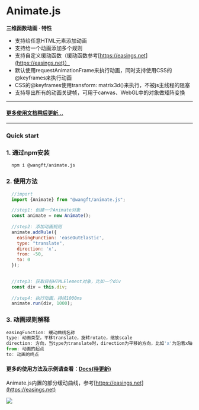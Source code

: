 # Animate.js

**三维函数动画 · 特性**
- 支持给任意HTML元素添加动画
- 支持给一个动画添加多个规则
- 支持自定义缓动函数（缓动函数参考[https://easings.net](https://easings.net)）
- 默认使用requestAnimationFrame来执行动画，同时支持使用CSS的@keyframes来执行动画
- CSS的@keyframes使用transform: matrix3d()来执行，不被js主线程的阻塞
- 支持导出所有的动画关键帧，可用于canvas、WebGL中的对象做矩阵变换

----

#### <u>更多使用文档稍后更新...</u>

----

### Quick start

### **1. 通过npm安装**
```
  npm i @wangft/animate.js
```

### **2. 使用方法**
```js
  //import 
  import {Animate} from "@wangft/animate.js";
```
```js
  //step1: 创建一个Animate对象
  const animate = new Animate();
  
  //step2: 添加动画规则
  animate.addRule({
    easingFunction: 'easeOutElastic',
    type: "translate",
    direction: 'x',
    from: -50,
    to: 0
  });
  

  //step3: 获取目标HTMLElement对象，比如一个div
  const div = this.div;
  
  //step4: 执行动画，持续1000ms
  animate.run(div, 1000);
```
### **3. 动画规则解释**
``` js
easingFunction: 缓动曲线名称
type: 动画类型，平移translate，旋转rotate，缩放scale
direction: 方向，当type为translate时，direction为平移的方向，比如'x'为沿着x轴平移
from: 动画的起点
to: 动画的终点
```
#### 更多的使用方法及示例请查看：<u>Docs(待更新)</u>

Animate.js内置的部分缓动曲线，参考[https://easings.net](https://easings.net)

![](https://wangft.cn/upload-imgs/8937a21a0a6717df243276400.png)
